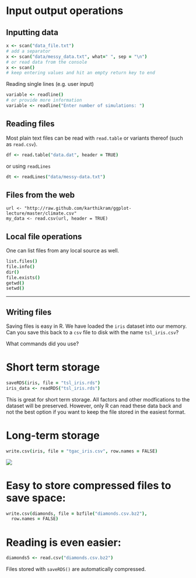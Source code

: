 # Input output operations

## Inputting data

```coffee
x <- scan("data_file.txt")
# add a separator
x <- scan("data/messy_data.txt", what=" ", sep = "\n")
# or read data from the console
x <- scan()
# keep entering values and hit an empty return key to end
```
Reading single lines (e.g. user input)

```coffee
variable <- readline()
# or provide more information
variable <- readline("Enter number of simulations: ")
```


## Reading files  
Most plain text files can be read with `read.table` or variants thereof (such as `read.csv`).

```coffee
df <- read.table("data.dat", header = TRUE)
```

or using `readLines`

```coffee
dt <- readLines("data/messy-data.txt")
```

## Files from the web

```
url <- "http://raw.github.com/karthikram/ggplot-lecture/master/climate.csv"
my_data <- read.csv(url, header = TRUE)
```

## Local file operations

One can list files from any local source as well.

```coffee
list.files()
file.info()
dir()
file.exists()
getwd()
setwd()
```


---



## Writing files

Saving files is easy in R. We have loaded the `iris` dataset into our memory. Can you save this back to a `csv` file to disk with the name `tsl_iris.csv`?

What commands did you use?


# Short term storage

```coffee
saveRDS(iris, file = "tsl_iris.rds")
iris_data <- readRDS("tsl_iris.rds")
```
This is great for short term storage. All factors and other modfications to the dataset will be preserved. However, only R can read these data back and not the best option if you want to keep the file stored in the easiest format.

# Long-term storage

```coffee
write.csv(iris, file = "tgac_iris.csv", row.names = FALSE)
```

![](saving_files.png)

# Easy to store compressed files to save space:

```coffee
write.csv(diamonds, file = bzfile("diamonds.csv.bz2"),
  row.names = FALSE)
```

# Reading is even easier:

```coffee
diamonds5 <- read.csv("diamonds.csv.bz2")
```

Files stored with `saveRDS()` are automatically compressed.
